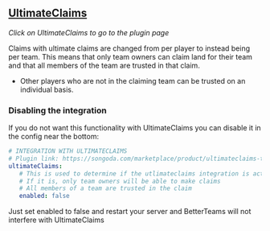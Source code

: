 ## [UltimateClaims](https://songoda.com/marketplace/product/ultimateclaims-the-ultimate-claiming-plugin.65)

_Click on UltimateClaims to go to the plugin page_

Claims with ultimate claims are changed from per player to instead being per team. This means that only team owners can
claim land for their team and that all members of the team are trusted in that claim.

* Other players who are not in the claiming team can be trusted on an individual basis.

### Disabling the integration

If you do not want this functionality with UltimateClaims you can disable it in the config near the bottom:

```yaml
# INTEGRATION WITH ULTIMATECLAIMS 
# Plugin link: https://songoda.com/marketplace/product/ultimateclaims-the-ultimate-claiming-plugin.65
ultimateClaims:
   # This is used to determine if the utlimateclaims integration is active 
   # If it is, only team owners will be able to make claims
   # All members of a team are trusted in the claim
   enabled: false
```

Just set enabled to false and restart your server and BetterTeams will not interfere with UltimateClaims